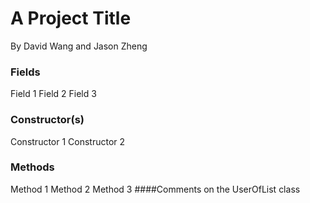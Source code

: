 # A Project Title
By David Wang and Jason Zheng
### Fields
Field 1
Field 2
Field 3
### Constructor(s)
Constructor 1
Constructor 2
### Methods
Method 1
Method 2
Method 3
####Comments on the UserOfList class